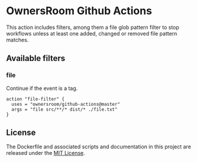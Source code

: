# OwnersRoom Github Actions

This action includes filters, among them a file glob pattern filter to stop workflows unless at least one added, changed or removed file pattern matches.

## Available filters

### file

Continue if the event is a tag.

```workflow
action "file-filter" {
  uses = "ownersroom/github-actions@master"
  args = "file src/**/* dist/* ./file.txt"
}
```

## License

The Dockerfile and associated scripts and documentation in this project are released under the [MIT License](LICENSE).
